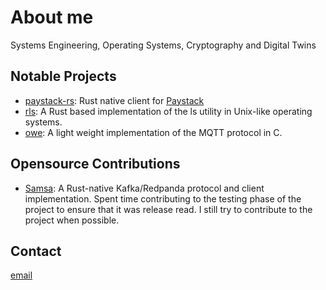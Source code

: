 # About me

Systems Engineering, Operating Systems, Cryptography and Digital Twins

## Notable Projects

- [paystack-rs](https://github.com/morukele/paystack-rs): Rust native client for [Paystack](https://paystack.com)
- [rls](https://github.com/morukele/rls): A Rust based implementation of the ls utility in Unix-like operating systems.
- [owe](https://github.com/morukele/owe): A light weight implementation of the MQTT protocol in C.

## Opensource Contributions
- [Samsa](https://github.com/CallistoLabsNYC/samsa): A Rust-native Kafka/Redpanda protocol and client implementation. Spent time contributing to the testing phase of the project to ensure that it was release read. I still try to contribute to the project when possible.

## Contact

[email](orukele.dev@gmail.com)
